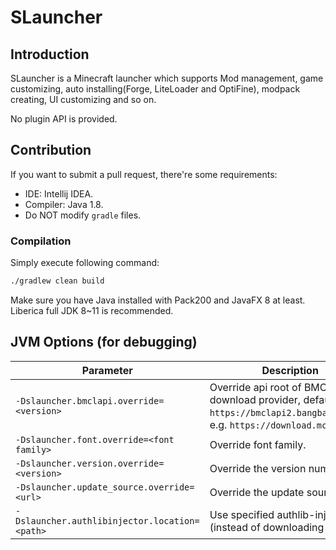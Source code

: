 # SLauncher

## Introduction

SLauncher is a Minecraft launcher which supports Mod management, game customizing, auto installing(Forge, LiteLoader and
OptiFine), modpack creating, UI customizing and so on.

No plugin API is provided.

## Contribution

If you want to submit a pull request, there're some requirements:

* IDE: Intellij IDEA.
* Compiler: Java 1.8.
* Do NOT modify `gradle` files.

### Compilation

Simply execute following command:

```bash
./gradlew clean build
```

Make sure you have Java installed with Pack200 and JavaFX 8 at least. Liberica full JDK 8~11 is recommended.

## JVM Options (for debugging)

|Parameter|Description|
|---------|-----------|
|`-Dslauncher.bmclapi.override=<version>`|Override api root of BMCLAPI download provider, defaults to `https://bmclapi2.bangbang93.com`. e.g. `https://download.mcbbs.net`.|
|`-Dslauncher.font.override=<font family>`|Override font family.|
|`-Dslauncher.version.override=<version>`|Override the version number.|
|`-Dslauncher.update_source.override=<url>`|Override the update source.|
|`-Dslauncher.authlibinjector.location=<path>`|Use specified authlib-injector (instead of downloading one).|